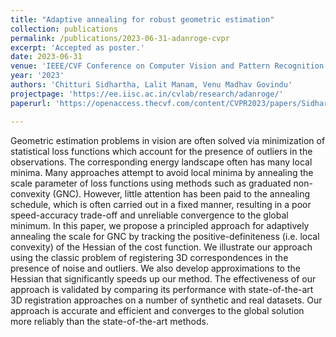 ```yaml
---
title: "Adaptive annealing for robust geometric estimation"
collection: publications
permalink: /publications/2023-06-31-adanroge-cvpr
excerpt: 'Accepted as poster.'
date: 2023-06-31
venue: 'IEEE/CVF Conference on Computer Vision and Pattern Recognition (CVPR)'
year: '2023'
authors: 'Chitturi Sidhartha, Lalit Manam, Venu Madhav Govindu'
projectpage: 'https://ee.iisc.ac.in/cvlab/research/adanroge/'
paperurl: 'https://openaccess.thecvf.com/content/CVPR2023/papers/Sidhartha_Adaptive_Annealing_for_Robust_Geometric_Estimation_CVPR_2023_paper.pdf'

---
```

<!-- poster: 'https://dbp1994.github.io/publications/files/ICASSP_ALS_2018_poster.pdf' -->
<!--  -->
<!-- code: 'https://github.com/RaghavSomani/CMTRF' -->

Geometric estimation problems in vision are often solved via minimization of statistical loss functions which account for the presence of outliers in the observations. The corresponding energy landscape often has many local minima. Many approaches attempt to avoid local minima by annealing the scale parameter of loss functions using methods such as graduated non-convexity (GNC). However, little attention has been paid to the annealing schedule, which is often carried out in a fixed manner, resulting in a poor speed-accuracy trade-off and unreliable convergence to the global minimum. In this paper, we propose a principled approach for adaptively annealing the scale for GNC by tracking the positive-definiteness (i.e. local convexity) of the Hessian of the cost function. We illustrate our approach using the classic problem of registering 3D correspondences in the presence of noise and outliers. We also develop approximations to the Hessian that significantly speeds up our method. The effectiveness of our approach is validated by comparing its performance with state-of-the-art 3D registration approaches on a number of synthetic and real datasets. Our approach is accurate and efficient and converges to the global solution more reliably than the state-of-the-art methods.

<!--
The paper has been accepted at [ICASSP 2018](https://ieeexplore.ieee.org/document/8461836){:target="_blank"}.

Abstract:

Relevant links:
1. [Paper](https://ieeexplore.ieee.org/document/8461836){:target="_blank"}
2. [Poster](https://dbp1994.github.io/publications/files/ICASSP_ALS_2018_poster.pdf){:target="_blank"}


<iframe width="560" height="315" src="https://www.youtube.com/embed/KyHUan_7YnQ" frameborder="0" allow="accelerometer; autoplay; encrypted-media; gyroscope; picture-in-picture" allowfullscreen></iframe>
<figcaption>Oral presentation at WSDM'19</figcaption> -->
